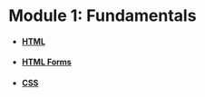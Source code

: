 # Module 1: Fundamentals

* #### [HTML](/html.md)
* #### [HTML Forms](/html-forms.md)
* #### [CSS](/css.md)
